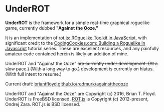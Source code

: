 # UnderROT #

**UnderROT** is the framework for a simple real-time graphical roguelike game, currently dubbed **"Against the Ooze."**

It is an implementation of [rot.js: ROguelike Toolkit in JavaScript](http://ondras.github.io/rot.js/hp/), with significant credit to the [CodingCookies.com: Building a Roguelike in Javascript](http://www.codingcookies.com/2013/04/01/building-a-roguelike-in-javascript-part-1/) tutorial series. These are excellent resources, and any painfully amateur code contained herein is likely an addition of mine.

UnderROT and "Against the Ooze" ~~are currently under development. (At a slow pace.) (With a long way to go.)~~ development is currently on hiatus. (With full intent to resume.)

Current draft: [briantfloyd.github.io/redmurk/againsttheooze](https://briantfloyd.github.io/redmurk/againsttheooze/)

UnderROT and "Against the Ooze" are Copyright (c) 2016, Brian T. Floyd. UnderROT is FreeBSD licensed. [ROT.js](http://ondras.github.io/rot.js/hp/) is Copyright (c) 2012-present, Ondrej Zara. ROT.js is BSD licensed.
